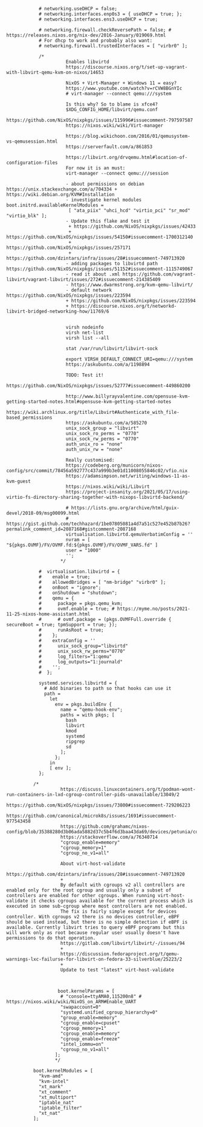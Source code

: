 
                # networking.useDHCP = false;
                # networking.interfaces.enp0s3 = { useDHCP = true; };
                # networking.interfaces.ens3.useDHCP = true;

                # networking.firewall.checkReversePath = false; # https://releases.nixos.org/nix-dev/2016-January/019069.html
                # For dhcp to work and probably also want:
                # networking.firewall.trustedInterfaces = [ "virbr0" ];

                /*
                          Enables libvirtd
                          https://discourse.nixos.org/t/set-up-vagrant-with-libvirt-qemu-kvm-on-nixos/14653

                          NixOS + Virt-Manager + Windows 11 = easy?
                          https://www.youtube.com/watch?v=rCVW8BGnYIc
                          # virt-manager --connect qemu:///system

                          Is this why? So to blame is xfce4?
                          $XDG_CONFIG_HOME/libvirt/qemu.conf
                          https://github.com/NixOS/nixpkgs/issues/115996#issuecomment-797597587
                          https://nixos.wiki/wiki/Virt-manager

                          https://blog.wikichoon.com/2016/01/qemusystem-vs-qemusession.html
                          https://serverfault.com/a/861853

                          https://libvirt.org/drvqemu.html#location-of-configuration-files
                          For now it is an must:
                          virt-manager --connect qemu:///session

                          - about permissions on debian https://unix.stackexchange.com/a/704334 + https://wiki.debian.org/KVM#Installation
                          - investigate kernel modules   boot.initrd.availableKernelModules =
                           [ "ata_piix" "uhci_hcd" "virtio_pci" "sr_mod" "virtio_blk" ];
                          - Update this flake and test it
                           + https://github.com/NixOS/nixpkgs/issues/42433
                           + https://github.com/NixOS/nixpkgs/issues/54150#issuecomment-1700312140
                           + https://github.com/NixOS/nixpkgs/issues/257171
                           + https://github.com/dzintars/infra/issues/28#issuecomment-749713920
                          - adding packages to libvirtd path https://github.com/NixOS/nixpkgs/issues/51152#issuecomment-1115749067
                          - read it about .xml https://github.com/vagrant-libvirt/vagrant-libvirt/issues/272#issuecomment-214385409
                          - https://www.dwarmstrong.org/kvm-qemu-libvirt/
                          - default network https://github.com/NixOS/nixpkgs/issues/223594
                          + https://github.com/NixOS/nixpkgs/issues/223594
                          + https://discourse.nixos.org/t/networkd-libvirt-bridged-networking-how/11769/6


                          virsh nodeinfo
                          virsh net-list
                          virsh list --all

                          stat /var/run/libvirt/libvirt-sock

                          export VIRSH_DEFAULT_CONNECT_URI=qemu:///system
                          https://askubuntu.com/a/1198894

                          TODO: Test it!
                          https://github.com/NixOS/nixpkgs/issues/52777#issuecomment-449860200

                          http://www.billyrayvalentine.com/opensuse-kvm-getting-started-notes.html#opensuse-kvm-getting-started-notes
                          https://wiki.archlinux.org/title/Libvirt#Authenticate_with_file-based_permissions
                          https://askubuntu.com/a/585270
                          unix_sock_group = "libvirt"
                          unix_sock_ro_perms = "0770"
                          unix_sock_rw_perms = "0770"
                          auth_unix_ro = "none"
                          auth_unix_rw = "none"

                          Really customised:
                          https://codeberg.org/municorn/nixos-config/src/commit/78456a592777c437a999b3e01d11008055846c02/vfio.nix
                          https://adamsimpson.net/writing/windows-11-as-kvm-guest
                          https://nixos.wiki/wiki/Libvirt
                          https://project-insanity.org/2021/05/17/using-virtio-fs-directory-sharing-together-with-nixops-libvirtd-backend/

                          # https://lists.gnu.org/archive/html/guix-devel/2018-09/msg00099.html
                          # https://gist.github.com/techhazard/1be07805081a4d7a51c527e452b87b26?permalink_comment_id=2087168#gistcomment-2087168
                          virtualisation.libvirtd.qemuVerbatimConfig = ''
                          nvram = [ "${pkgs.OVMF}/FV/OVMF.fd:${pkgs.OVMF}/FV/OVMF_VARS.fd" ]
                          user = "1000"
                          '';
                        */

                #  virtualisation.libvirtd = {
                #    enable = true;
                #    allowedBridges = [ "nm-bridge" "virbr0" ];
                #    onBoot = "ignore";
                #    onShutdown = "shutdown";
                #    qemu = {
                #      package = pkgs.qemu_kvm;
                #      ovmf.enable = true; # https://myme.no/posts/2021-11-25-nixos-home-assistant.html
                #      # ovmf.package = (pkgs.OVMFFull.override { secureBoot = true; tpmSupport = true; });
                #      runAsRoot = true;
                #    };
                #    extraConfig = ''
                #      unix_sock_group="libvirtd"
                #      unix_sock_rw_perms="0770"
                #      log_filters="1:qemu"
                #      log_outputs="1:journald"
                #    '';
                #  };

                systemd.services.libvirtd = {
                  # Add binaries to path so that hooks can use it
                  path =
                    let
                      env = pkgs.buildEnv {
                        name = "qemu-hook-env";
                        paths = with pkgs; [
                          bash
                          libvirt
                          kmod
                          systemd
                          ripgrep
                          sd
                        ];
                      };
                    in
                    [ env ];
                };

              /*
                        https://discuss.linuxcontainers.org/t/podman-wont-run-containers-in-lxd-cgroup-controller-pids-unavailable/13049/2
                        https://github.com/NixOS/nixpkgs/issues/73800#issuecomment-729206223
                        https://github.com/canonical/microk8s/issues/1691#issuecomment-977543458
                        https://github.com/grahamc/nixos-config/blob/35388280d3b06ada5882d37c5b4f6d3baa43da69/devices/petunia/configuration.nix#L36
                        https://stackoverflow.com/a/76340714
                        "cgroup_enable=memory"
                        "cgroup_memory=1"
                        "cgroup_no_v1=all"

                        About virt-host-validate
                        https://github.com/dzintars/infra/issues/28#issuecomment-749713920
                        +
                        By default with cgroups v2 all controllers are enabled only for the root cgroup and usually only a subset of controllers are enabled for other cgroups. When running virt-host-validate it checks cgroups available for the current process which is executed in some sub-cgroup where most controllers are not enabled.
                        The fix is fairly simple except for devices controller. With cgroups v2 there is no devices controller, eBPF should be used instead, but there is no simple detection if eBPF is available. Currently libvirt tries to query eBPF programs but this will work only as root because regular user usually doesn't have permissions to do that operation.
                        https://gitlab.com/libvirt/libvirt/-/issues/94
                        +
                        https://discussion.fedoraproject.org/t/qemu-warnings-lxc-failurse-for-libvirt-on-fedora-33-silverblue/25223/2
                        +
                        Update to test "latest" virt-host-validate



                       boot.kernelParams = [
                        # "console=ttyAMA0,115200n8" # https://nixos.wiki/wiki/NixOS_on_ARM#Enable_UART
                        "swapaccount=0"
                        "systemd.unified_cgroup_hierarchy=0"
                        "group_enable=memory"
                        "cgroup_enable=cpuset"
                        "cgroup_memory=1"
                        "cgroup_enable=memory"
                        "cgroup_enable=freeze"
                        "intel_iommu=on"
                        "cgroup_no_v1=all"
                      ];
                      */

              boot.kernelModules = [
                "kvm-amd"
                "kvm-intel"
                "xt_mark"
                "xt_comment"
                "xt_multiport"
                "iptable_nat"
                "iptable_filter"
                "xt_nat"
              ];
